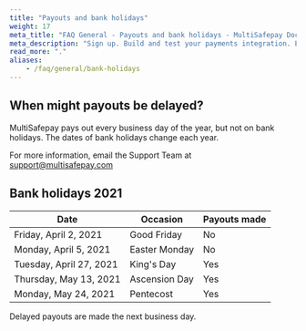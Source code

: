 ```yaml
---
title: "Payouts and bank holidays"
weight: 17
meta_title: "FAQ General - Payouts and bank holidays - MultiSafepay Docs"
meta_description: "Sign up. Build and test your payments integration. Explore our products and services. Use our API Reference, SDKs, and wrappers. Get support."
read_more: "."
aliases:
    - /faq/general/bank-holidays
---
```


## When might payouts be delayed?

MultiSafepay pays out every business day of the year, but not on bank holidays. The dates of bank holidays change each year.

 For more information, email the Support Team at <support@multisafepay.com>


## Bank holidays 2021

| Date   | Occasion     | Payouts made |
|----------------|-------------------|-----------|
|  Friday, April 2, 2021 | Good Friday     | No  |
|  Monday, April 5, 2021 | Easter Monday     | No  |
|  Tuesday, April 27, 2021 | King's Day     | Yes  |
|  Thursday, May 13, 2021 | Ascension Day     | Yes  |
|  Monday, May 24, 2021 | Pentecost     | Yes  |

Delayed payouts are made the next business day.
